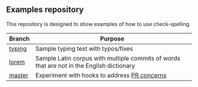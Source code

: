 ## Examples repository

This repository is designed to show examples of how to use check-spelling

Branch | Purpose
--- | ---
[typing](../../tree/typing) | Sample typing test with typos/fixes
[lorem](../../tree/lorem) | Sample Latin corpus with multiple commits of words that are not in the English dictionary
[master](../../tree/master) | Experiment with hooks to address [PR concerns](pr-events.md)
